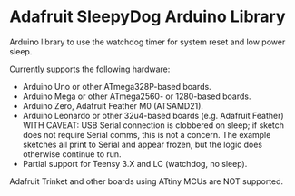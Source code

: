# Adafruit SleepyDog Arduino Library

Arduino library to use the watchdog timer for system reset and low power sleep.

Currently supports the following hardware:
*  Arduino Uno or other ATmega328P-based boards.
*  Arduino Mega or other ATmega2560- or 1280-based boards.
*  Arduino Zero, Adafruit Feather M0 (ATSAMD21).
*  Arduino Leonardo or other 32u4-based boards (e.g. Adafruit Feather) WITH CAVEAT: USB Serial connection is clobbered on sleep; if sketch does not require Serial comms, this is not a concern. The example sketches all print to Serial and appear frozen, but the logic does otherwise continue to run.
*  Partial support for Teensy 3.X and LC (watchdog, no sleep).

Adafruit Trinket and other boards using ATtiny MCUs are NOT supported.
